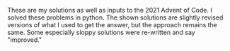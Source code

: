 These are my solutions as well as inputs to the 2021 Advent of Code. I solved these problems in python. The shown solutions are slightly revised versions of what I used to get the answer, but the approach remains the same. Some especially sloppy solutions were re-written and say "improved."  
